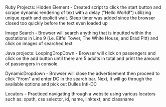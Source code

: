 Ruby Projects:
Hidden Element - Created script to click the start button and scrape dynamic rendering of text with a delay ("Hello World!") utilizing unique xpath and explicit wait. Sleep timer was added since the browser closed too quickly before the text even loaded up

Image Search - Browser will search anything that is inputted within the quotations in Line 9 (i.e. Eiffel Tower, The White House, and Brad Pitt) and click on images of searched text

Java projects:
LoopingDropDown - Browser will click on passengers and click on the add button until there are 5 adults in total and print the amount of passengers in console

DynamicDropdown - Browser will close the advertisement then proceed to click "From" and enter DC in the search bar. Next, it will go through the available options and pick out Dulles Intl-DC

Locators - Practiced navigating through a website using various locators such as: xpath, css selector, id, name, linktext, and classname

